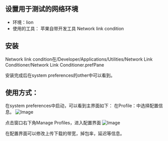 

## 设置用于测试的网络环境
+ 环境：lion
+ 使用的工具： 苹果自带开发工具 Network link condition


## 安装
Network link condition在/Developer/Applications/Utilities/Network Link Conditioner/Network Link Conditioner.prefPane

安装完成后在system preferences的other中可以看到。

## 使用方式：
在system preferences中启动，可以看到主界面如下：
在Profile：中选择配置信息。
![Image](/images/Networklinkcondition/ScreenMain.png "主界面")

点击窗口右下角Manage Profiles，进入配置界面
![Image](/images/Networklinkcondition/customProfiles.png "配置界面")

在配置界面可以修改上传下载的带宽，掉包率，延迟等信息。
